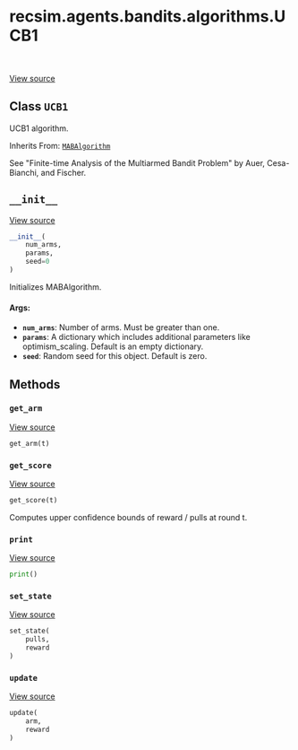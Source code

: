 <div itemscope itemtype="http://developers.google.com/ReferenceObject">
<meta itemprop="name" content="recsim.agents.bandits.algorithms.UCB1" />
<meta itemprop="path" content="Stable" />
<meta itemprop="property" content="__init__"/>
<meta itemprop="property" content="get_arm"/>
<meta itemprop="property" content="get_score"/>
<meta itemprop="property" content="print"/>
<meta itemprop="property" content="set_state"/>
<meta itemprop="property" content="update"/>
</div>

# recsim.agents.bandits.algorithms.UCB1

<table class="tfo-notebook-buttons tfo-api" align="left">
</table>

<a target="_blank" href="https://github.com/google-research/recsim/agents/bandits/algorithms.py">View
source</a>

## Class `UCB1`

UCB1 algorithm.

Inherits From:
[`MABAlgorithm`](../../../../recsim/agents/bandits/algorithms/MABAlgorithm.md)

<!-- Placeholder for "Used in" -->

See "Finite-time Analysis of the Multiarmed Bandit Problem" by Auer,
Cesa-Bianchi, and Fischer.

<h2 id="__init__"><code>__init__</code></h2>

<a target="_blank" href="https://github.com/google-research/recsim/agents/bandits/algorithms.py">View
source</a>

```python
__init__(
    num_arms,
    params,
    seed=0
)
```

Initializes MABAlgorithm.

#### Args:

*   <b>`num_arms`</b>: Number of arms. Must be greater than one.
*   <b>`params`</b>: A dictionary which includes additional parameters like
    optimism_scaling. Default is an empty dictionary.
*   <b>`seed`</b>: Random seed for this object. Default is zero.

## Methods

<h3 id="get_arm"><code>get_arm</code></h3>

<a target="_blank" href="https://github.com/google-research/recsim/agents/bandits/algorithms.py">View
source</a>

```python
get_arm(t)
```

<h3 id="get_score"><code>get_score</code></h3>

<a target="_blank" href="https://github.com/google-research/recsim/agents/bandits/algorithms.py">View
source</a>

```python
get_score(t)
```

Computes upper confidence bounds of reward / pulls at round t.

<h3 id="print"><code>print</code></h3>

<a target="_blank" href="https://github.com/google-research/recsim/agents/bandits/algorithms.py">View
source</a>

```python
print()
```

<h3 id="set_state"><code>set_state</code></h3>

<a target="_blank" href="https://github.com/google-research/recsim/agents/bandits/algorithms.py">View
source</a>

```python
set_state(
    pulls,
    reward
)
```

<h3 id="update"><code>update</code></h3>

<a target="_blank" href="https://github.com/google-research/recsim/agents/bandits/algorithms.py">View
source</a>

```python
update(
    arm,
    reward
)
```

